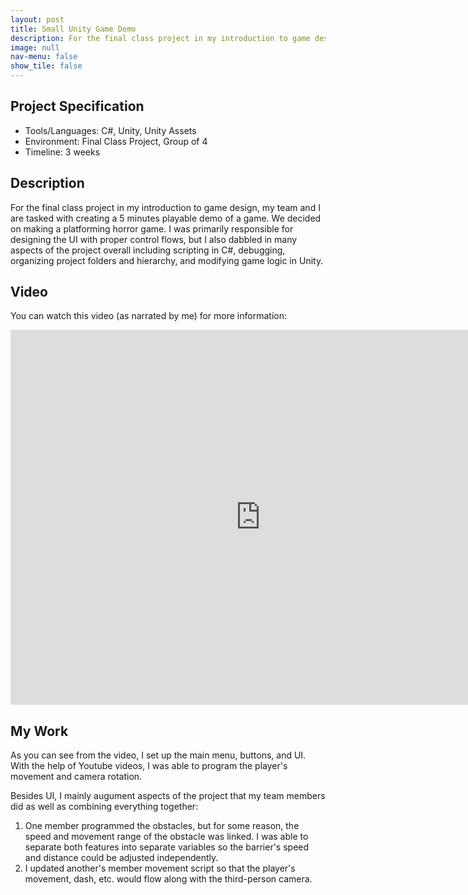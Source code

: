 ```yaml
---
layout: post
title: Small Unity Game Demo
description: For the final class project in my introduction to game design, my team and I are tasked with creating a 5 minutes playable demo of a game. We decided on making a platforming horror game.
image: null
nav-menu: false
show_tile: false
---
```


## Project Specification
<ul>
  <li>Tools/Languages: C#, Unity, Unity Assets</li>
  <li>Environment: Final Class Project, Group of 4</li>
  <li>Timeline: 3 weeks</li>
</ul>

## Description

For the final class project in my introduction to game design, my team and I are tasked with creating a 5 minutes playable demo of a game. We decided on making a platforming horror game. I was primarily responsible for designing the UI with proper control flows, but I also dabbled in many aspects of the project overall including scripting in C#, debugging, organizing project folders and hierarchy, and modifying game logic in Unity.

## Video

You can watch this video (as narrated by me) for more information:

<div class="video-container">
  <iframe width="800" height="600" src="https://www.youtube.com/embed/YAU-B1SPKaA" title="YouTube video player" frameborder="0" allow="accelerometer; autoplay;   clipboard-write; encrypted-media; gyroscope; picture-in-picture; web-share" allowfullscreen></iframe>
</div>

## My Work

As you can see from the video, I set up the main menu, buttons, and UI. With the help of Youtube videos, I was able to program the player's movement and camera rotation.

Besides UI, I mainly augument aspects of the project that my team members did as well as combining everything together:
<ol>
  <li>One member programmed the obstacles, but for some reason, the speed and movement range of the obstacle was linked. I was able to separate both features into separate variables so the barrier's speed and distance could be adjusted independently.</li>
  <li>I updated another's member movement script so that the player's movement, dash, etc. would flow along with the third-person camera.</li>
</ol>
